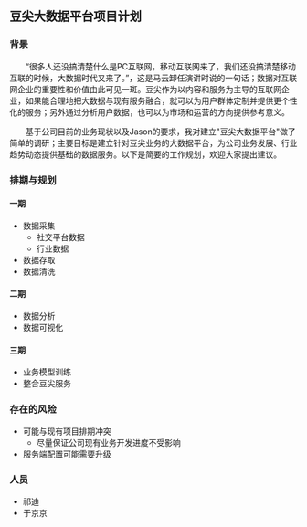 ## 豆尖大数据平台项目计划

### 背景
&emsp;&emsp;“很多人还没搞清楚什么是PC互联网，移动互联网来了，我们还没搞清楚移动互联的时候，大数据时代又来了。”，这是马云卸任演讲时说的一句话；数据对互联网企业的重要性和价值由此可见一斑。豆尖作为以内容和服务为主导的互联网企业，如果能合理地把大数据与现有服务融合，就可以为用户群体定制并提供更个性化的服务；另外通过分析用户数据，也可以为市场和运营的方向提供参考意义。

&emsp;&emsp;基于公司目前的业务现状以及Jason的要求，我对建立"豆尖大数据平台"做了简单的调研；主要目标是建立针对豆尖业务的大数据平台，为公司业务发展、行业趋势动态提供基础的数据服务。以下是简要的工作规划，欢迎大家提出建议。

### 排期与规划
#### 一期
- 数据采集
  - 社交平台数据
  - 行业数据
- 数据存取
- 数据清洗

#### 二期
- 数据分析
- 数据可视化

#### 三期
- 业务模型训练
- 整合豆尖服务

### 存在的风险
- 可能与现有项目排期冲突
  - 尽量保证公司现有业务开发进度不受影响
- 服务端配置可能需要升级

### 人员
- 祁迪
- 于京京
